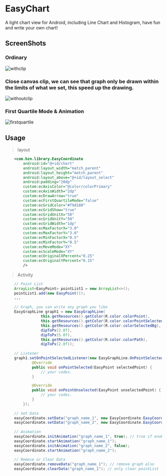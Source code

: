 # EasyChart
A light chart view for Android, including Line Chart and Histogram, have fun and write your own chart!

## ScreenShots
### Ordinary
![withclip](https://github.com/huzenan/EasyChart/blob/master/screenshots/with%20clip.gif) 
### Close canvas clip, we can see that graph only be drawn within the limits of what we set, this speed up the drawing.
![withoutclip](https://github.com/huzenan/EasyChart/blob/master/screenshots/without%20clip.gif)
### First Quartile Mode & Animation
![firstquartile](https://github.com/huzenan/EasyChart/blob/master/screenshots/first%20quartile%20anim.gif)

## Usage
>layout

```xml
    <com.hzn.library.EasyCoordinate
        android:id="@+id/chart"
        android:layout_width="match_parent"
        android:layout_height="match_parent"
        android:layout_above="@+id/layout_select"
        android:padding="20dp"
        custom:ecAxisColor="@color/colorPrimary"
        custom:ecAxisWidth="2dp"
        custom:ecDrawArrow="true"
        custom:ecFirstQuartileMode="false"
        custom:ecGridColor="#f9d180"
        custom:ecGridShow="true"
        custom:ecGridUnitX="50"
        custom:ecGridUnitY="50"
        custom:ecGridWidth="1dp"
        custom:ecMaxFactorX="3.0"
        custom:ecMaxFactorY="3.0"
        custom:ecMinFactorX="0.5"
        custom:ecMinFactorY="0.5"
        custom:ecMoveMode="XY"
        custom:ecScaleMode="XY"
        custom:ecOriginalXPercent="0.25"
        custom:ecOriginalYPercent="0.15"
        />
```
>Activity

```java
    // Point List
    ArrayList<EasyPoint> pointList1 = new ArrayList<>();
    pointList1.add(new EasyPoint());
    ...
    
    // Graph, you can write any graph you like
    EasyGraphLine graph1 = new EasyGraphLine(
                this.getResources().getColor(R.color.colorPoint),
                this.getResources().getColor(R.color.colorPointSelected),
                this.getResources().getColor(R.color.colorSelectedBg),
                dipToPx(2.0f),
                dipToPx(5.0f),
                this.getResources().getColor(R.color.colorPath),
                dipToPx(2.0f));
    
    // Listener
    graph1.setOnPointSelectedListener(new EasyGraphLine.OnPointSelectedListener() {
            @Override
            public void onPointSelected(EasyPoint selectedPoint) {
                // your codes.
            }

            @Override
            public void onPointUnselected(EasyPoint unselectedPoint) {
                // your codes.
            }
        });
        
    // Set Data
    easyCoordinate.setData("graph_name_1", new EasyCoordinate.EasyCoordinateEntity(pointList1, graph1));
    easyCoordinate.setData("graph_name_2", new EasyCoordinate.EasyCoordinateEntity(pointList2, graph2));
    
    // Animation
    easyCoordinate.initAnimation("graph_name_1", true); // true if enable animation
    easyCoordinate.startAnimation("graph_name_1");
    easyCoordinate.initAnimation("graph_name_2", false);
    easyCoordinate.startAnimation("graph_name_2");
    
    // Remove or Clear Data
    easyCoordinate.removeData("graph_name_1"); // remove graph also
    easyCoordinate.clearData("graph_name_1"); // only clear pointList
```
